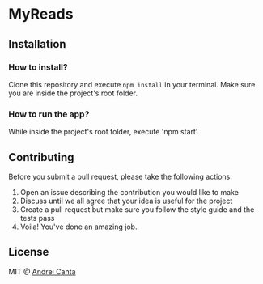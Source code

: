 # MyReads

## Installation

### How to install?

Clone this repository and execute `npm install` in your terminal. Make sure you are inside the project's root folder.

### How to run the app?

While inside the project's root folder, execute 'npm start'.

## Contributing

Before you submit a pull request, please take the following actions.

1. Open an issue describing the contribution you would like to make
2. Discuss until we all agree that your idea is useful for the project
3. Create a pull request but make sure you follow the style guide and the tests pass
4. Voila! You've done an amazing job.

## License

MIT @ [Andrei Canta](https://twitter.com/deiucanta)